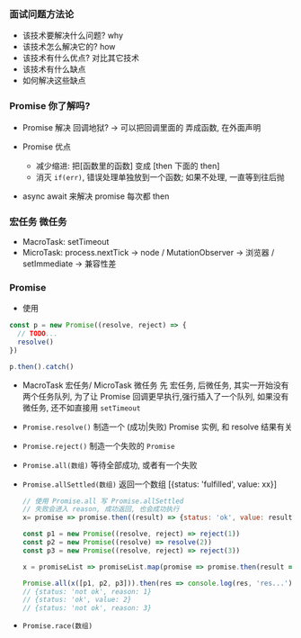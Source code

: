 ### 面试问题方法论

- 该技术要解决什么问题? why
- 该技术怎么解决它的? how
- 该技术有什么优点? 对比其它技术
- 该技术有什么缺点
- 如何解决这些缺点

### Promise 你了解吗?

- Promise 解决 回调地狱? -> 可以把回调里面的 弄成函数, 在外面声明

- Promise 优点

  - 减少缩进: 把[函数里的函数] 变成 [then 下面的 then]
  - 消灭 `if(err)`, 错误处理单独放到一个函数; 如果不处理, 一直等到往后抛

- async await 来解决 promise 每次都 then

### 宏任务 微任务

- MacroTask: setTimeout
- MicroTask: process.nextTick -> node / MutationObserver -> 浏览器 / setImmediate -> 兼容性差

### Promise

- 使用

```js
const p = new Promise((resolve, reject) => {
  // TODO...
  resolve()
})

p.then().catch()
```

- MacroTask 宏任务/ MicroTask 微任务
  先 宏任务, 后微任务, 其实一开始没有两个任务队列, 为了让 Promise 回调更早执行,强行插入了一个队列, 如果没有 微任务, 还不如直接用 `setTimeout`

- `Promise.resolve()`
  制造一个 (成功|失败) Promise 实例, 和 resolve 结果有关
- `Promise.reject()`
  制造一个失败的 `Promise`
- `Promise.all(数组)`
  等待全部成功, 或者有一个失败
- `Promise.allSettled(数组)`
  返回一个数组 [{status: 'fulfilled', value: xx}]

  ```js
  // 使用 Promise.all 写 Promise.allSettled
  // 失败会进入 reason, 成功返回, 也会成功执行
  x= promise => promise.then((result) => {status: 'ok', value: result}, reason => {status: 'not ok', reason} )

  const p1 = new Promise((resolve, reject) => reject(1))
  const p2 = new Promise((resolve) => resolve(2))
  const p3 = new Promise((resolve, reject) => reject(3))

  x = promiseList => promiseList.map(promise => promise.then(result => ({status: 'ok', value: result}),reason =>  ({status: 'not ok', reason}) ))

  Promise.all(x([p1, p2, p3])).then(res => console.log(res, 'res...'))
  // {status: 'not ok', reason: 1}
  // {status: 'ok', value: 2}
  // {status: 'not ok', reason: 3}
  ```

- `Promise.race(数组)`
